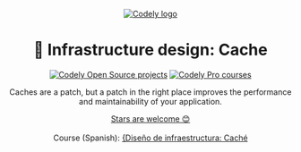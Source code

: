 <p align="center">
  <a href="https://codely.com">
    <picture>
      <source media="(prefers-color-scheme: dark)" srcset="https://codely.com/logo/codely_logo-dark.svg">
      <source media="(prefers-color-scheme: light)" srcset="https://codely.com/logo/codely_logo-light.svg">
      <img alt="Codely logo" src="https://codely.com/logo/codely_logo.svg">
    </picture>
  </a>
</p>

<h1 align="center">
    💾 Infrastructure design: Cache
</h1>

<p align="center">
    <a href="https://github.com/CodelyTV"><img src="https://img.shields.io/badge/Codely-OS-green.svg?style=flat-square" alt="Codely Open Source projects"/></a>
    <a href="https://pro.codely.com"><img src="https://img.shields.io/badge/Codely-Pro-black.svg?style=flat-square" alt="Codely Pro courses"/></a>
</p>

<p align="center">
    Caches are a patch, but a patch in the right place improves the performance and maintainability of your application.
</p>

<p align="center">
  <a href="https://github.com/CodelyTV/infrastructure_design-cache-course/stargazers">Stars are welcome 😊</a><br><br>
  Course (Spanish): <a href="https://pro.codely.com/library/diseno-de-infraestructura-cache-225552">{Diseño de infraestructura: Caché</a>
</p>
